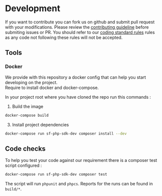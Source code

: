 # Development

If you want to contribute you can fork us on github and submit pull request with your modifications.
Please review the [contributing guideline](../CONTRIBUTING.md) before submiting issues or PR.
You should refer to our [coding standard rules](coding-standards.md) rules as any code not following these rules
will not be accepted.

## Tools

### Docker

We provide with this repository a docker config that can help you start developing on the project.  
Require to install docker and docker-compose.  
  
In your project root where you have cloned the repo run this commands :

1. Build the image
```bash
docker-compose build
```
3. Install project dependencies
```bash
docker-compose run sf-php-sdk-dev composer install --dev
```

## Code checks

To help you test your code against our requirement there is a composer test script configured :
```bash
docker-compose run sf-php-sdk-dev composer test 
```

The script will run `phpunit` and `phpcs`.
Reports for the runs can be found in `build/*`.
